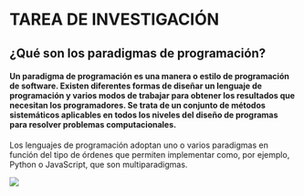 # TAREA DE INVESTIGACIÓN 
## ¿Qué son los paradigmas de programación?
#### Un paradigma de programación es una manera o estilo de programación de software. Existen diferentes formas de diseñar un lenguaje de programación y varios modos de trabajar para obtener los resultados que necesitan los programadores.  Se trata de un conjunto de métodos sistemáticos aplicables en todos los niveles del diseño de programas para resolver problemas computacionales.
Los lenguajes de programación adoptan uno o varios paradigmas en función del tipo de órdenes que permiten implementar como, por ejemplo, Python o JavaScript, que son multiparadigmas.


![](https://www.google.com/url?sa=i&url=https%3A%2F%2Fwww.mediotiempo.com%2Fotros-mundos%2Fcuando-sale-one-piece-1054-en-mexico-fecha-estreno-anime&psig=AOvVaw2YWh14DVNojND2uKeoGAAB&ust=1679022348374000&source=images&cd=vfe&ved=0CBAQjRxqFwoTCOCeiOa73_0CFQAAAAAdAAAAABAE)
